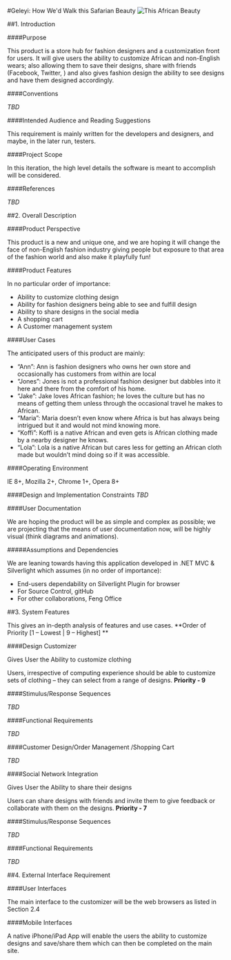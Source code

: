 #Geleyi: How We'd Walk this Safarian Beauty ![This African Beauty](http://profile.ak.fbcdn.net/hprofile-ak-snc4/27521_110780515631174_7512_q.jpg)
 
##1. Introduction

####Purpose 

This product is a store hub for fashion designers and a customization front for users. It will give users the ability to customize African and non-English wears; 			also allowing them to save their designs, share with friends (Facebook, Twitter, ) and also gives fashion design the ability to see designs and have them designed accordingly.
	
####Conventions
	
*TBD*
	
####Intended Audience and Reading Suggestions

This requirement is mainly written for the developers and designers, and maybe, in the later run, testers.

####Project Scope

In this iteration, the high level details the software is meant to accomplish will be considered. 

####References

*TBD*

##2. Overall Description

####Product Perspective

This product is a new and unique one, and we are hoping it will change the face of non-English fashion industry giving people but exposure to that area of the fashion world and also make it playfully fun!

####Product Features

In no particular order of importance:	

* Ability to customize clothing design
* Ability for fashion designers being able to see and fulfill design 
* Ability to share designs in the social media 
* A shopping cart 
* A Customer management system

####User Cases 

The anticipated users of this product are mainly:

* “Ann”: Ann is fashion designers who owns her own store and occasionally has customers from within are local
* “Jones”: Jones is not a professional fashion designer but dabbles into it here and there from the comfort of his home.
* “Jake”: Jake loves African fashion; he loves the culture but has no means of getting them unless through the occasional travel he makes to African.
* “Maria”: Maria doesn’t even know where Africa is but has always being intrigued but it and would not mind knowing more.
* “Koffi”: Koffi is a native African and even gets is African clothing made by a nearby designer he knows.
* “Lola”: Lola is a native African but cares less for getting an African cloth made but wouldn’t mind doing so if it was accessible.

####Operating Environment
	
IE 8+, Mozilla 2+, Chrome 1+, Opera 8+

####Design and Implementation Constraints
*TBD*

####User Documentation

We are hoping the product will be as simple and complex as possible; we are projecting that the means of user documentation now, will be highly visual (think diagrams and animations).

#####Assumptions and Dependencies

We are leaning towards having this application developed in .NET MVC & Silverlight which assumes (in no order of importance):
	
* End-users dependability on Silverlight Plugin for browser
* For Source Control, gitHub
* For other collaborations, Feng Office

##3. System Features

This gives an in-depth analysis of features and use cases. **Order of Priority [1 – Lowest | 9 – Highest] **

####Design Customizer

Gives User the Ability to customize clothing
 
Users, irrespective of computing experience should be able to customize sets of clothing – they can select from a range of designs. 
 **Priority - 9**
 
####Stimulus/Response Sequences

*TBD*

####Functional Requirements

*TBD*

####Customer Design/Order Management /Shopping Cart

*TBD*

####Social Network Integration

Gives User the Ability to share their designs 
 
Users can share designs with friends and invite them to give feedback or collaborate with them on the designs. **Priority - 7**
 
####Stimulus/Response Sequences
 
*TBD*

####Functional Requirements

*TBD*

##4. External Interface Requirement

####User Interfaces

The main interface to the customizer will be the web browsers as listed in Section 2.4

####Mobile Interfaces

A native iPhone/iPad App will enable the users the ability to customize designs and save/share them which can then be completed on the main site.

